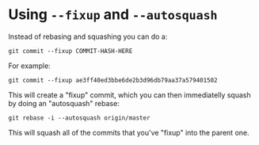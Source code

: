 # Using `--fixup` and `--autosquash`

Instead of rebasing and squashing you can do a:

```
git commit --fixup COMMIT-HASH-HERE
```

For example:

```
git commit --fixup ae3ff40ed3bbe6de2b3d96db79aa37a579401502
```

This will create a "fixup" commit, which you can then immediatelly squash by
doing an "autosquash" rebase:

```
git rebase -i --autosquash origin/master
```

This will squash all of the commits that you've "fixup" into the parent one.
